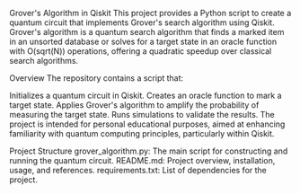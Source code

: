 Grover's Algorithm in Qiskit
This project provides a Python script to create a quantum circuit that implements Grover's search algorithm using Qiskit. Grover's algorithm is a quantum search algorithm that finds a marked item in an unsorted database or solves for a target state in an oracle function with 
O(sqrt(N)) operations, offering a quadratic speedup over classical search algorithms.

Overview
The repository contains a script that:

Initializes a quantum circuit in Qiskit.
Creates an oracle function to mark a target state.
Applies Grover's algorithm to amplify the probability of measuring the target state.
Runs simulations to validate the results.
The project is intended for personal educational purposes, aimed at enhancing familiarity with quantum computing principles, particularly within Qiskit.

Project Structure
grover_algorithm.py: The main script for constructing and running the quantum circuit.
README.md: Project overview, installation, usage, and references.
requirements.txt: List of dependencies for the project.
